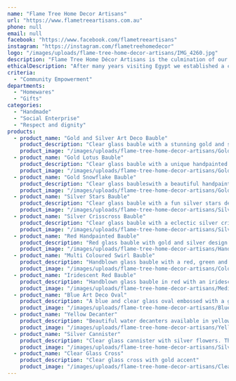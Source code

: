 ```yaml
---
name: "Flame Tree Home Decor Artisans"
url: "https://www.flametreeartisans.com.au"
phone: null
email: null
facebook: "https://www.facebook.com/flametreeartisans"
instagram: "https://instagram.com/flametreehomedecor"
logo: "/images/uploads/flame-tree-home-decor-artisans/IMG_4260.jpg"
description: "Flame Tree Home Décor Artisans is the culmination of our long term dream to start up a small business and bring this stunningly unique handblown glassware to you. Glass blowing is a dying art in Egypt and through our collaboration with the glassblowers we are supporting and ensuring the ethical treatment and financial security of a Cairo community.\r\nAll our Christmas baubles, ornaments and glassware are individually handblown and painted. They come in many different designs, shapes and sizes so please take a trip around our website and be blown away by our products."
ethicalDescription: "After many years visiting Egypt we established a connection with the Cairo glassblowers. Glassblowing is a dying art in Egypt and many people are unaware of the stunning beauty of their handicraft. Many of these people are struggling so we decided to do what we could to support them and ensure these true artisans were treated ethically and with the respect and dignity they so deserve. Through our collaboration we are pleased to showcase their creativity and talent and ensure this stunning art of glass blowing continues on."
criteria:
  - "Community Empowerment"
departments:
  - "Homewares"
  - "Gifts"
categories:
  - "Handmade"
  - "Social Enterprise"
  - "Respect and dignity"
products:
  - product_name: "Gold and Silver Art Deco Bauble"
    product_description: "Clear glass bauble with a stunning gold and silver art deco design. Also available in blue, red and green."
    product_image: "/images/uploads/flame-tree-home-decor-artisans/Gold and Silver Art Deco Ball.JPG"
  - product_name: "Gold Lotus Bauble"
    product_description: "Clear glass bauble with a unique handpainted lotus design"
    product_image: "/images/uploads/flame-tree-home-decor-artisans/Gold Lotus Ball.jpg"
  - product_name: "Gold Snowflake Bauble"
    product_description: "Clear glass baubleswith a beautiful handpainted embossed gold snowflake. Also available in silver."
    product_image: "/images/uploads/flame-tree-home-decor-artisans/Gold Snowflake.JPG"
  - product_name: "Silver Stars Bauble"
    product_description: "Clear glass bauble with a fun silver stars design. Also available in gold"
    product_image: "/images/uploads/flame-tree-home-decor-artisans/Silver Stars Ball.jpg"
  - product_name: "Silver Crisscross Bauble"
    product_description: "Clear glass bauble with a eclectic silver crisscrossed design"
    product_image: "/images/uploads/flame-tree-home-decor-artisans/Silver Crisscross Ball.jpg"
  - product_name: "Red Handpainted Bauble"
    product_description: "Red glass bauble with gold and silver design. Also comes in pink, green and blue glass. Each bauble is unique as handpainted by different artisans."
    product_image: "/images/uploads/flame-tree-home-decor-artisans/Handpainted Red 1.JPG"
  - product_name: "Multi Coloured Swirl Bauble"
    product_description: "Handblown glass bauble with a red, green and blue swirl design. Also available in clear with a gold swirl design."
    product_image: "/images/uploads/flame-tree-home-decor-artisans/Coloured Swirl Ball.jpg"
  - product_name: "Iridescent Red Bauble"
    product_description: "Handblown glass bauble in red with an iridescent sheen. Also available in yellow, clear and a blue/green.  These baubles come in both small and medium sizes."
    product_image: "/images/uploads/flame-tree-home-decor-artisans/Medium Red Iridescent Ball.jpg"
  - product_name: "Blue Art Deco Oval"
    product_description: "A blue and clear glass oval embossed with a gold art decor design. Also available in red, green and clear."
    product_image: "/images/uploads/flame-tree-home-decor-artisans/Blue Aret Deco Oval 3.jpg"
  - product_name: "Yellow Decanter"
    product_description: "Beautiful water decanters available in yellow, pink and green. Comes with a glass"
    product_image: "/images/uploads/flame-tree-home-decor-artisans/Yellow decanter and glass.jpg"
  - product_name: "Silver Cannister"
    product_description: "Clear glass cannister with silver flowers. The possiblities are endless as to what use this for."
    product_image: "/images/uploads/flame-tree-home-decor-artisans/Silver Flower Cannister.jpg"
  - product_name: "Clear Glass Cross"
    product_description: "Clear glass cross with gold accent"
    product_image: "/images/uploads/flame-tree-home-decor-artisans/Clear Cross 2.JPG"
---
```

